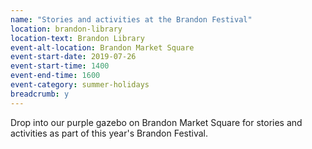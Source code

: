 ```yaml
---
name: "Stories and activities at the Brandon Festival"
location: brandon-library
location-text: Brandon Library
event-alt-location: Brandon Market Square
event-start-date: 2019-07-26
event-start-time: 1400
event-end-time: 1600
event-category: summer-holidays
breadcrumb: y
---
```


Drop into our purple gazebo on Brandon Market Square for stories and activities as part of this year's Brandon Festival.
